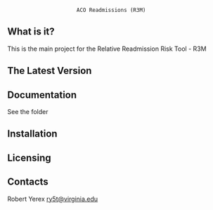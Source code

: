 
                          ACO Readmissions (R3M)

  What is it?
  -----------
  This is the main project for the Relative Readmission Risk Tool - R3M
	
  
  The Latest Version
  ------------------

  
  Documentation
  -------------
  See the folder 

  
  Installation
  ------------

  
  Licensing
  ---------

  
  Contacts
  --------

  Robert Yerex ry5t@virginia.edu